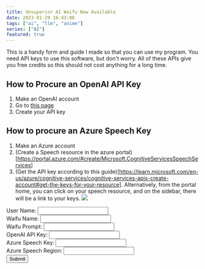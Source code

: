 ```yaml
---
title: Unsuperior AI Waifu Now Available
date: 2023-01-29 16:43:00
tags: ["ai", "llm", "anime"]
series: ["AI"]
featured: true
---
```


This is a handy form and guide I made so that you can use my program.
You need API keys to use this software, but don't worry. All of these
APIs give you free credits so this should not cost anything for a long 
time.

## How to Procure an OpenAI API Key

1. Make an OpenAI account
2. Go to [this page](https://beta.openai.com/account/api-keys)
3. Create your API key

## How to procure an Azure Speech Key

1. Make an Azure account
2. (Create a Speech resource in the azure portal)[https://portal.azure.com/#create/Microsoft.CognitiveServicesSpeechServices]
3. (Get the API key according to this guide)[https://learn.microsoft.com/en-us/azure/cognitive-services/cognitive-services-apis-create-account#get-the-keys-for-your-resource]. Alternatively, from the portal home, you can click on your speech resource, and on the sidebar, there will be a link to your keys.
![](images/speech-portal-key.jpg) 

<form id="myForm" action="/unsuperior-ai-waifu" method="get">
  <label for="username">User Name:</label>
  <input type="text" id="username" name="username" default="hackdaddy8000">
  <br>
  <label for="username">Waifu Name:</label>
  <input type="text" id="waifuname" name="waifuname" default="Goku 3">
  <br>
  <label for="prompt">Waifu Prompt:</label>
  <input type="text" id="prompt" name="prompt" required default="You are a smug girl. You enjoy belittling people. You love pointing out how much smarter you are than everyone. You are currently hiding in your basement from the feds. The feds are after you due to various cyber crimes. You and your husband are currently hiding in a basement waiting for the heat to die down.">
  <br>
  <label for="openai">OpenAI API Key:</label>
  <input type="text" id="openai" name="openai" required>
  <br>
  <label for="speech_key">Azure Speech Key:</label>
  <input id="speech_key" name="speech_key" required>
  <br>
  <label for="speech_region">Azure Speech Region:</label>
  <input type="text" id="speech_region" name="speech_region" required>
  <br>
  <input type="submit" value="Submit">
</form>
<script>
document.getElementById("myForm").addEventListener("submit", function(event){
    event.preventDefault();
    var form = event.target;
    var inputs = form.elements;
    var inputs_length = inputs.length;
    var url = form.action + "?";
    for(var i = 0; i < inputs_length; i++){
        if(inputs[i].name != ""){
            url += inputs[i].name + "=" + inputs[i].value + "&";
        }
    }
    url = url.slice(0,-1);
    window.location.href = url;
});
</script>